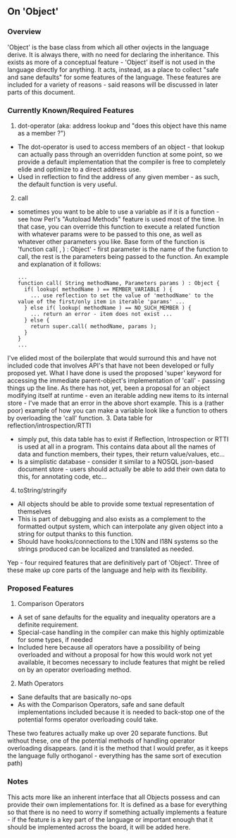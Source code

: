 ## On 'Object'
### Overview

'Object' is the base class from which all other ovjects in the language derive. It is always there, with no need for declaring the inheritance. This exists as more of a conceptual feature - 'Object' itself is not used in the language directly for anything. It acts, instead, as a place to collect "safe and sane defaults" for some features of the language. These features are included for a variety of reasons - said reasons will be discussed in later parts of this document.

### Currently Known/Required Features

1. dot-operator (aka: address lookup and "does this object have this name as a member ?")
  * The dot-operator is used to access members of an object - that lookup can actually pass through an overridden function at some point, so we provide a default implementation that the compiler is free to completely elide and optimize to a direct address use.
  * Used in reflection to find the address of any given member - as such, the default function is very useful.
2. call
  * sometimes you want to be able to use a variable as if it is a function - see how Perl's "Autoload Methods" feature is used most of the time. In that case, you can override this function to execute a related function with whatever params were to be passed to this one, as well as whatever other parameters you like. Base form of the function is 'function call( <method name>, <parameters> ) : Object' - first parameter is the name of the function to call, the rest is the parameters being passed to the function. An example and explanation of it follows:
    ```
	...
	function call( String methodName, Parameters params ) : Object {
	  if( lookup( methodName ) == MEMBER_VARIABLE ) {
		... use reflection to set the value of 'methodName' to the value of the first/only item in iterable 'params' ...
	  } else if( lookup( methodName ) == NO_SUCH_MEMBER ) {
		... return an error - item does not exist ...
	  } else {
	    return super.call( methodName, params );
	  }
	}
	...
	```
  I've elided most of the boilerplate that would surround this and have not included code that involves API's that have not been developed or fully proposed yet. What I have done is used the proposed 'super' keyword for accessing the immediate parent-object's implementation of 'call' - passing things up the line. As there has not, yet, been a proposal for an object modifying itself at runtime - even an iterable adding new items to its internal store - I've made that an error in the above short example. This is a (rather poor) example of how you can make a variable look like a function to others by overloading the 'call' function.
3. Data table for reflection/introspection/RTTI
  * simply put, this data table has to exist if Reflection, Introspection or RTTI is used at all in a program. This contains data about all the names of data and function members, their types, their return value/values, etc...
  * Is a simplistic database - consider it similar to a NOSQL json-based document store - users should actually be able to add their own data to this, for annotating code, etc...
4. toString/stringify
  * All objects should be able to provide some textual representation of themselves
  * This is part of debugging and also exists as a complement to the formatted output system, which can interpolate any given object into a string for output thanks to this function.
  * Should have hooks/connections to the L10N and I18N systems so the strings produced can be localized and translated as needed.
  
Yep - four required features that are definitively part of 'Object'. Three of these make up core parts of the language and help with its flexibility.

### Proposed Features

1. Comparison Operators
  * A set of sane defaults for the equality and inequality operators are a definite requirement.
  * Special-case handling in the compiler can make this highly optimizable for some types, if needed
  * Included here because all operators have a possibility of being overloaded and without a proposal for how this would work not yet available, it becomes necessary to include features that might be relied on by an operator overloading method.
2. Math Operators
  * Sane defaults that are basically no-ops
  * As with the Comparison Operators, safe and sane default implementations included because it is needed to back-stop one of the potential forms operator overloading could take.

These two features actually make up over 20 separate functions. But without these, one of the potential methods of handling operator overloading disappears. (and it is the method that I would prefer, as it keeps the language fully orthoganol - everything has the same sort of execution path)

### Notes

This acts more like an inherent interface that all Objects possess and can provide their own implementations for. It is defined as a base for everything so that there is no need to worry if something actually implements a feature - if the feature is a key part of the language or important enough that it should be implemented across the board, it will be added here.
